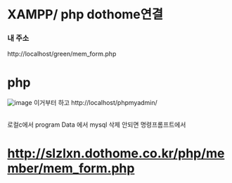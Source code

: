# XAMPP/ php dothome연결

### 내 주소
http://localhost/green/mem_form.php

# php 
![image](https://github.com/slzlxn/XAMPP/assets/105650300/1474c06a-d733-414d-a0ec-867730f7034d)
이거부터 하고 
http://localhost/phpmyadmin/

##
로컬c에서 program Data 에서 mysql 삭제
안되면
명령프롬프트에서 

# http://slzlxn.dothome.co.kr/php/member/mem_form.php
